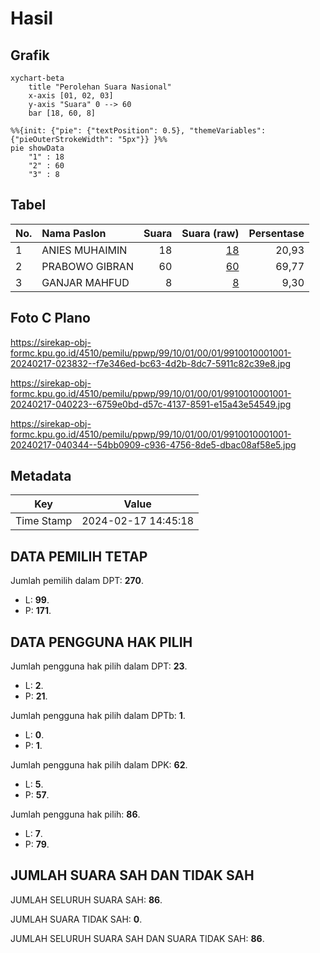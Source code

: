# Hasil

## Grafik

```mermaid
xychart-beta
    title "Perolehan Suara Nasional"
    x-axis [01, 02, 03]
    y-axis "Suara" 0 --> 60
    bar [18, 60, 8]
```

```mermaid
%%{init: {"pie": {"textPosition": 0.5}, "themeVariables": {"pieOuterStrokeWidth": "5px"}} }%%
pie showData
    "1" : 18
    "2" : 60
    "3" : 8
```

## Tabel

| No. | Nama Paslon    | Suara | Suara (raw) | Persentase |
|:--- |:-------------- | -----:| -----------:| ----------:|
| 1   | ANIES MUHAIMIN | 18    | [18][p-1]   | 20,93      |
| 2   | PRABOWO GIBRAN | 60    | [60][p-2]   | 69,77      |
| 3   | GANJAR MAHFUD  | 8     | [8][p-3]    | 9,30       |


[p-1]: https://github.com/gigit-pemilu/pemilu-2024/blob/main/pilpres/hitung-suara/sub/99-luar-negeri/sub/10-baghdad-irak/sub/01-baghdad-irak/sub/0001-baghdad-irak/sub/001-tps/sub/paslon-1.txt
[p-2]: https://github.com/gigit-pemilu/pemilu-2024/blob/main/pilpres/hitung-suara/sub/99-luar-negeri/sub/10-baghdad-irak/sub/01-baghdad-irak/sub/0001-baghdad-irak/sub/001-tps/sub/paslon-2.txt
[p-3]: https://github.com/gigit-pemilu/pemilu-2024/blob/main/pilpres/hitung-suara/sub/99-luar-negeri/sub/10-baghdad-irak/sub/01-baghdad-irak/sub/0001-baghdad-irak/sub/001-tps/sub/paslon-3.txt

## Foto C Plano

https://sirekap-obj-formc.kpu.go.id/4510/pemilu/ppwp/99/10/01/00/01/9910010001001-20240217-023832--f7e346ed-bc63-4d2b-8dc7-5911c82c39e8.jpg

https://sirekap-obj-formc.kpu.go.id/4510/pemilu/ppwp/99/10/01/00/01/9910010001001-20240217-040223--6759e0bd-d57c-4137-8591-e15a43e54549.jpg

https://sirekap-obj-formc.kpu.go.id/4510/pemilu/ppwp/99/10/01/00/01/9910010001001-20240217-040344--54bb0909-c936-4756-8de5-dbac08af58e5.jpg


## Metadata

| Key        | Value               |
| ---------- | ------------------- |
| Time Stamp | 2024-02-17 14:45:18 |


## DATA PEMILIH TETAP

Jumlah pemilih dalam DPT: **270**.
 * L: **99**.
 * P: **171**.

## DATA PENGGUNA HAK PILIH

Jumlah pengguna hak pilih dalam DPT: **23**.
 * L: **2**.
 * P: **21**.

Jumlah pengguna hak pilih dalam DPTb: **1**.
 * L: **0**.
 * P: **1**.

Jumlah pengguna hak pilih dalam DPK: **62**.
 * L: **5**.
 * P: **57**.

Jumlah pengguna hak pilih: **86**.
 * L: **7**.
 * P: **79**.

## JUMLAH SUARA SAH DAN TIDAK SAH

JUMLAH SELURUH SUARA SAH: **86**.

JUMLAH SUARA TIDAK SAH: **0**.

JUMLAH SELURUH SUARA SAH DAN SUARA TIDAK SAH: **86**.


